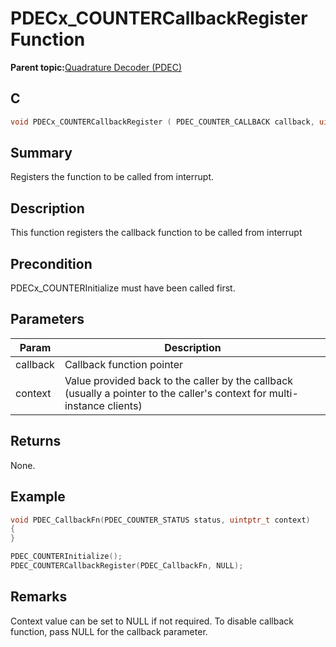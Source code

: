 # PDECx\_COUNTERCallbackRegister Function

**Parent topic:**[Quadrature Decoder \(PDEC\)](GUID-6A3DDAF4-F27F-43B4-915E-750B2707BF64.md)

## C

```c
void PDECx_COUNTERCallbackRegister ( PDEC_COUNTER_CALLBACK callback, uintptr_t context ) // x is instance of the peripheral and it is applicable only for devices having multiple instances of the peripheral.
```

## Summary

Registers the function to be called from interrupt.

## Description

This function registers the callback function to be called from interrupt

## Precondition

PDECx\_COUNTERInitialize must have been called first.

## Parameters

|Param|Description|
|-----|-----------|
|callback|Callback function pointer|
|context|Value provided back to the caller by the callback \(usually a pointer to the caller's context for multi-instance clients\)|

## Returns

None.

## Example

```c
void PDEC_CallbackFn(PDEC_COUNTER_STATUS status, uintptr_t context)
{
}

PDEC_COUNTERInitialize();
PDEC_COUNTERCallbackRegister(PDEC_CallbackFn, NULL);
```

## Remarks

Context value can be set to NULL if not required. To disable callback function, pass NULL for the callback parameter.

